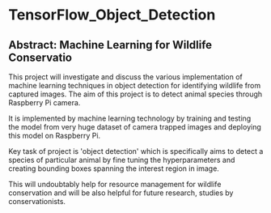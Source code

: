# TensorFlow_Object_Detection

## Abstract: Machine Learning for Wildlife Conservatio

This project will investigate and discuss the various implementation of machine learning techniques in object detection for identifying wildlife from captured images. The aim of this project is to detect animal species through Raspberry Pi camera. 

It is implemented by machine learning technology by training and testing the model from very huge dataset of camera trapped images and deploying this model on Raspberry Pi.

Key task of project is 'object detection' which is specifically aims to detect a species of particular animal by fine tuning the hyperparameters and creating bounding boxes spanning the interest region in image. 

This will undoubtably help for resource management for wildlife conservation and will be also helpful for future research, studies by conservationists.

